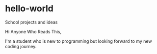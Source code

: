 # hello-world
School projects and ideas

Hi Anyone Who Reads This,

I'm a student who is new to programming but looking forward to my 
new coding journey.
